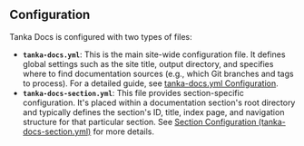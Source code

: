 ## Configuration

Tanka Docs is configured with two types of files:

- **`tanka-docs.yml`**: This is the main site-wide configuration file. It defines global settings such as the site title, output directory, and specifies where to find documentation sources (e.g., which Git branches and tags to process). For a detailed guide, see [tanka-docs.yml Configuration](xref://tanka-docs-yml.md).
- **`tanka-docs-section.yml`**: This file provides section-specific configuration. It's placed within a documentation section's root directory and typically defines the section's ID, title, index page, and navigation structure for that particular section. See [Section Configuration (tanka-docs-section.yml)](xref://tanka-docs-section.md) for more details.
